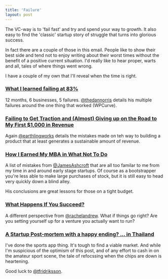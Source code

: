 ```yaml
---
title: 'Failure'
layout: post
---
```


The VC-way is to 'fail fast' and try and spend your way to growth. It also easy to find the 'classic' startup story of struggle that turns into glorious success.

In fact there are a couple of those in this email. People like to show their best side and tend not to enjoy writing about their worst times without the benefit of a positive current situation. I'd really like to hear proper, warts and all, tales of where things went wrong.

I have a couple of my own that I'll reveal when the time is right.


### [What I learned failing at 83%](https://medium.com/startup-lesson-learned/what-i-learned-failing-at-83-5fdf8be364ef)

12 months, 6 businesses, 5 failures. [@thedannorris](http://twitter.com/thedannorris) details his multiple failures around the one thing that worked (WPCurve).


### [Failing to Get Traction and (Almost) Giving up on the Road to My First $1,000 in Revenue](http://www.extendslogic.com/general/my-first-1k/)

Again [@earthlingworks](https://twitter.com/earthlingworks) details the mistakes made on teh way to building a product that at least generates a sustainable amount of revenue.


### [How I Earned My MBA in What Not To Do](http://jamesashcroftblog.com/2014/05/28/how-i-earned-my-mba-in-what-not-to-do/)

A list of mistakes from [@JamesAshcroft](http://twitter.com/JamesAshcroft) that are all too familar to me from my time in and around early stage startups. Of course as a bootstrapper you're less able to make large purchases of stock, but it is still easy to head very quickly down a blind alley.

His conclusions are great lessons for those on a tight budget.


### [What Happens If You Succeed?](http://rachelandrew.co.uk/archives/2014/06/04/what-happens-if-you-succeed/)

A different perspective from [@rachelandrew](http://twitter.com/rachelandrew). What if things go right? Are you setting yourself up for a venture you actually want to run?


### [A Startup Post-mortem with a happy ending? ... in Thailand](http://fridriksson.tumblr.com/post/86584610871/a-startup-postmortem-with-a-happy-ending-in-thailand)

I've done the sports app thing. It's tough to find a viable market. And while I'm suspicious of the optimism of this post, and of any effort to cash in on the amateur sport scene, the tale of refocssing when the chips are down is heartening.

Good luck to [@tfridriksson](http://www.twitter.com/tfridriksson).
